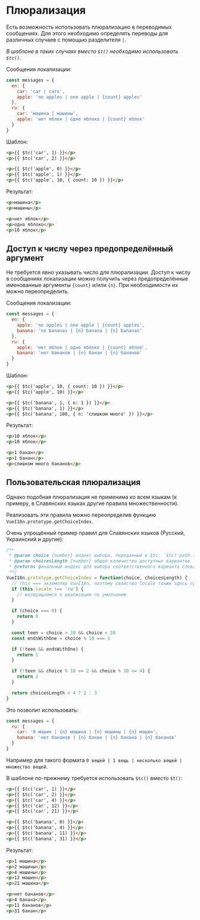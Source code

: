 # Плюрализация

Есть возможность использовать плюрализацию в переводимых сообщениях. Для этого необходимо определять переводы для различных случаев с помощью разделителя `|`.

_В шаблоне в таких случаях вместо `$t()` необходимо использовать `$tc()`._

Сообщения локализации:

```js
const messages = {
  en: {
    car: 'car | cars',
    apple: 'no apples | one apple | {count} apples'
  },
  ru: {
    car: 'машина | машины',
    apple: 'нет яблок | одно яблоко | {count} яблок'
  }
}
```

Шаблон:

```html
<p>{{ $tc('car', 1) }}</p>
<p>{{ $tc('car', 2) }}</p>

<p>{{ $tc('apple', 0) }}</p>
<p>{{ $tc('apple', 1) }}</p>
<p>{{ $tc('apple', 10, { count: 10 }) }}</p>
```

Результат:

```html
<p>машина</p>
<p>машины</p>

<p>нет яблок</p>
<p>одно яблоко</p>
<p>10 яблок</p>
```

## Доступ к числу через предопределённый аргумент

Не требуется явно указывать число для плюрализации. Доступ к числу в сообщениях локализации можно получить через предопределённые именованные аргументы `{count}` и/или `{n}`. При необходимости их можно переопределить.

Сообщения локализации:

```js
const messages = {
  en: {
    apple: 'no apples | one apple | {count} apples',
    banana: 'no bananas | {n} banana | {n} bananas'
  },
  ru: {
    apple: 'нет яблок | одно яблоко | {count} яблок',
    banana: 'нет бананов | {n} банан | {n} бананов'
  }
}
```

Шаблон:

```html
<p>{{ $tc('apple', 10, { count: 10 }) }}</p>
<p>{{ $tc('apple', 10) }}</p>

<p>{{ $tc('banana', 1, { n: 1 }) }}</p>
<p>{{ $tc('banana', 1) }}</p>
<p>{{ $tc('banana', 100, { n: 'слишком много' }) }}</p>
```

Результат:

```html
<p>10 яблок</p>
<p>10 яблок</p>

<p>1 банан</p>
<p>1 банан</p>
<p>слишком много бананов</p>
```

## Пользовательская плюрализация

Однако подобная плюрализация не применима ко всем языкам (к примеру, в Славянских языках другие правила множественности).

Реализовать эти правила можно переопределив функцию `VueI18n.prototype.getChoiceIndex`.

Очень упрощённый пример правил для Славянских языков (Русский, Украинский и другие):

```js
/**
 * @param choice {number} индекс выбора, переданный в $tc: `$tc('path.to.rule', choiceIndex)`
 * @param choicesLength {number} общее количество доступных вариантов
 * @returns финальный индекс для выбора соответственного варианта слова
 **/
VueI18n.prototype.getChoiceIndex = function(choice, choicesLength) {
  // this === экземпляр VueI18n, поэтому свойство locale также здесь существует
  if (this.locale !== 'ru') {
    // возвращаемся к реализации по умолчанию
  }

  if (choice === 0) {
    return 0
  }

  const teen = choice > 10 && choice < 20
  const endsWithOne = choice % 10 === 1

  if (!teen && endsWithOne) {
    return 1
  }

  if (!teen && choice % 10 >= 2 && choice % 10 <= 4) {
    return 2
  }

  return choicesLength < 4 ? 2 : 3
}
```

Это позволит использовать:

```javascript
const messages = {
  ru: {
    car: '0 машин | {n} машина | {n} машины | {n} машин',
    banana: 'нет бананов | {n} банан | {n} банана | {n} бананов'
  }
}
```

Например для такого формата `0 вещей | 1 вещь | несколько вещей | множество вещей`.

В шаблоне по-прежнему требуется использовать `$tc()` вместо `$t()`:

```html
<p>{{ $tc('car', 1) }}</p>
<p>{{ $tc('car', 2) }}</p>
<p>{{ $tc('car', 4) }}</p>
<p>{{ $tc('car', 12) }}</p>
<p>{{ $tc('car', 21) }}</p>

<p>{{ $tc('banana', 0) }}</p>
<p>{{ $tc('banana', 4) }}</p>
<p>{{ $tc('banana', 11) }}</p>
<p>{{ $tc('banana', 31) }}</p>
```

Результат:

```html
<p>1 машина</p>
<p>2 машины</p>
<p>4 машины</p>
<p>12 машин</p>
<p>21 машина</p>

<p>нет бананов</p>
<p>4 банана</p>
<p>11 бананов</p>
<p>31 банан</p>
```

